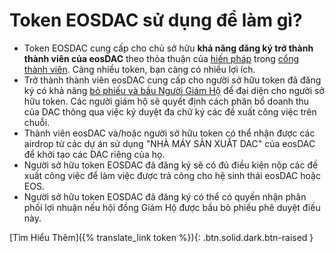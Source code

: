 **Token EOSDAC sử dụng** để làm gì?
===

* Token EOSDAC cung cấp cho chủ sở hữu **khả năng đăng ký trở thành thành viên của eosDAC** theo thỏa thuận của [hiến pháp](https://members.eosdac.io/constitution) trong [cổng thành viên](https://members.eosdac.io). Càng nhiều token, bạn càng có nhiều lợi ích.
* Trở thành thành viên eosDAC cung cấp cho người sở hữu token đã đăng ký có khả năng [bỏ phiếu và bầu Người Giám Hộ](https://members.eosdac.io/votecustodians) để đại diện cho người sở hữu token. Các người giám hộ sẽ quyết định cách phân bổ doanh thu của DAC thông qua việc ký duyệt đa chữ ký các đề xuất công việc trên chuỗi.
* Thành viên eosDAC và/hoặc người sở hữu token có thể nhận được các airdrop từ các dự án sử dụng "NHÀ MÁY SẢN XUẤT DAC" của eosDAC để khởi tạo các DAC riêng của họ.
* Người sở hữu token EOSDAC đã đăng ký sẽ có đủ điều kiện nộp các đề xuất công việc để làm việc được trả công cho hệ sinh thái eosDAC hoặc EOS.
* Người sở hữu token EOSDAC đã đăng ký có thể có quyền nhận phân phối lợi nhuận nếu hội đồng Giám Hộ được bầu bỏ phiếu phê duyệt điều này.

[Tìm Hiểu Thêm]({% translate_link token %}){: .btn.solid.dark.btn-raised }
